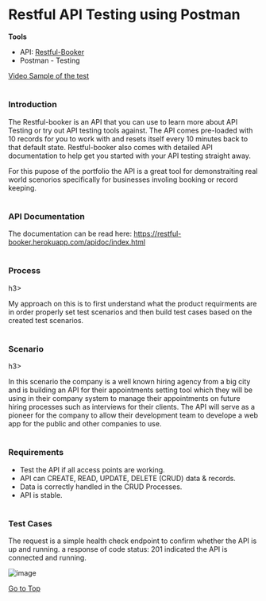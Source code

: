 # Restful API Testing using Postman

**Tools**
* API: [Restful-Booker](https://restful-booker.herokuapp.com/)
* Postman - Testing


[Video Sample of the test](https://drive.google.com/file/d/1itBFPP6wAwLZqs2mzbHjiPy1LIcaTTOs/view?usp=sharing)


# <h3> Introduction </h3>

The Restful-booker is an API that you can use to learn more about API Testing or try out API testing tools against. The API comes pre-loaded with 10 records for you to work with and resets itself every 10 minutes back to that default state. Restful-booker also comes with detailed API documentation to help get you started with your API testing straight away.

For this pupose of the portfolio the API is a great tool for demonstraiting real world scenorios specifically for businesses involing booking or record keeping.

# <h3>API Documentation</h3>
The documentation can be read here: https://restful-booker.herokuapp.com/apidoc/index.html

# <h3>Process</h3>h3>

My approach on this is to first understand what the product requirments are in order properly set test scenarios and then build test cases based on the created test scenarios.

# <h3>Scenario</h3>h3>

In this scenario the company is a well known hiring agency from a big city and is building an API for their appointments setting tool which they will be using in their company system to manage their appointments on future hiring processes such as interviews for their clients. The API will serve as a pioneer for the company to allow their development team to develope a web app for the public and other companies to use.

# <h3>Requirements</h3>

- Test the API if all access points are working.
- API can CREATE, READ, UPDATE, DELETE (CRUD) data & records.
- Data is correctly handled in the CRUD Processes.
- API is stable.

# <h3>Test Cases</h3>

The request is a simple health check endpoint to confirm whether the API is up and running. a response of code status: 201 indicated the API is connected and running.

![image](https://github.com/ESMercado/Software-QA-Portfolio/assets/170240544/fe74eb94-da57-4af0-8c3c-fa270beed5b0)

[Go to Top](#restful-api-testing-using-postman)
